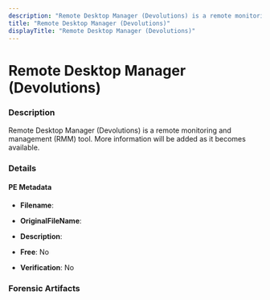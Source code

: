 ```yaml
---
description: "Remote Desktop Manager (Devolutions) is a remote monitoring and management (RMM) tool. More information will be added as it becomes available."
title: "Remote Desktop Manager (Devolutions)"
displayTitle: "Remote Desktop Manager (Devolutions)"
---
```




# Remote Desktop Manager (Devolutions)


### Description

Remote Desktop Manager (Devolutions) is a remote monitoring and management (RMM) tool. More information will be added as it becomes available.




### Details


#### PE Metadata
- **Filename**: 
- **OriginalFileName**: 
- **Description**: 


- **Free**: No

- **Verification**: No





### Forensic Artifacts










